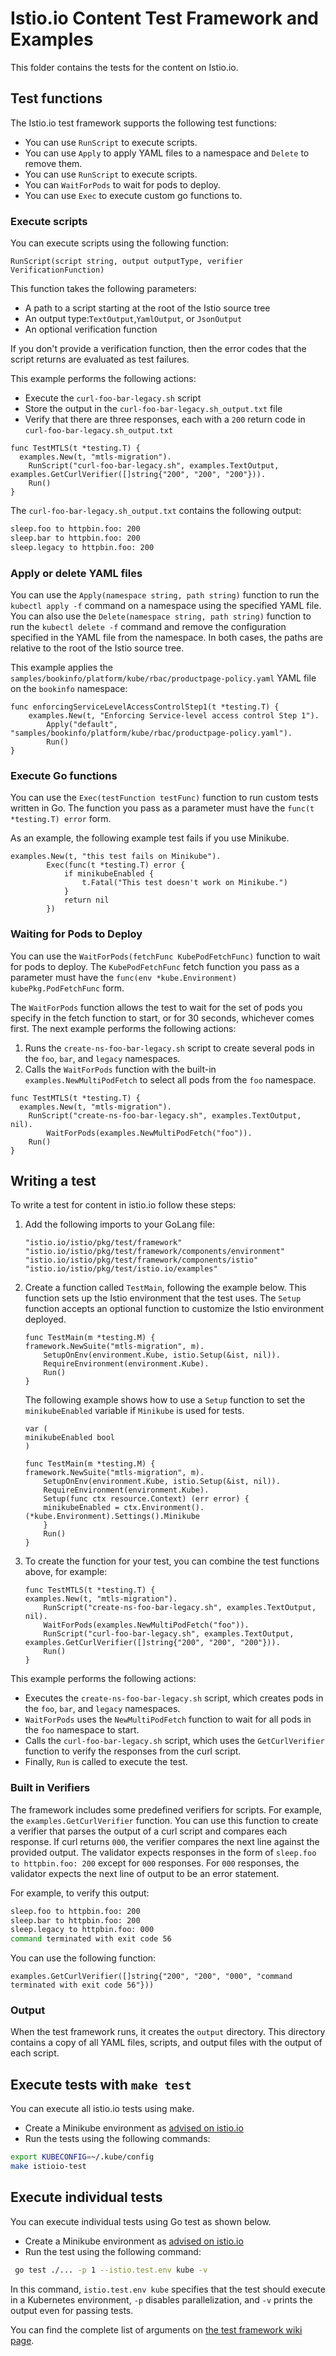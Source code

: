 # Istio.io Content Test Framework and Examples

This folder contains the tests for the content on Istio.io.

## Test functions

The Istio.io test framework supports the following test functions:

- You can use `RunScript` to execute scripts.
- You can use `Apply` to apply YAML files to a namespace and `Delete` to remove them.
- You can use `RunScript` to execute scripts.
- You can `WaitForPods` to wait for pods to deploy.
- You can use `Exec` to execute custom go functions to.

### Execute scripts

You can execute scripts using the following function:

```golang
RunScript(script string, output outputType, verifier VerificationFunction)
```

This function takes the following parameters:

- A path to a script starting at the root of the Istio source tree
- An output type:`TextOutput`,`YamlOutput`, or `JsonOutput`
- An optional verification function

If you don't provide a verification function, then the error codes that the
script returns are evaluated as test failures.

This example performs the following actions:

- Execute the `curl-foo-bar-legacy.sh` script
- Store the output in the `curl-foo-bar-legacy.sh_output.txt` file
- Verify that there are three responses, each with a `200` return code in
  `curl-foo-bar-legacy.sh_output.txt`

```golang
func TestMTLS(t *testing.T) {
  examples.New(t, "mtls-migration").
    RunScript("curl-foo-bar-legacy.sh", examples.TextOutput, examples.GetCurlVerifier([]string{"200", "200", "200"})).
    Run()
}
```

The `curl-foo-bar-legacy.sh_output.txt` contains the following output:

```bash
sleep.foo to httpbin.foo: 200
sleep.bar to httpbin.foo: 200
sleep.legacy to httpbin.foo: 200
```

### Apply or delete YAML files

You can use the `Apply(namespace string, path string)` function to run the
`kubectl apply -f` command on a namespace using the specified YAML file. You can
also use the `Delete(namespace string, path string)` function to run the
`kubectl delete -f` command and remove the configuration specified in the YAML
file from the namespace. In both cases, the paths are relative to the root of
the Istio source tree.

This example applies the
`samples/bookinfo/platform/kube/rbac/productpage-policy.yaml` YAML file on the
`bookinfo` namespace:

```golang
func enforcingServiceLevelAccessControlStep1(t *testing.T) {
    examples.New(t, "Enforcing Service-level access control Step 1").
        Apply("default", "samples/bookinfo/platform/kube/rbac/productpage-policy.yaml").
        Run()
}
```

### Execute Go functions

You can use the `Exec(testFunction testFunc)` function to run custom tests
written in Go. The function you pass as a parameter must have the
`func(t *testing.T) error` form.

As an example, the following example test fails if you use Minikube.

```golang
examples.New(t, "this test fails on Minikube").
        Exec(func(t *testing.T) error {
            if minikubeEnabled {
                t.Fatal("This test doesn't work on Minikube.")
            }
            return nil
        })
```

### Waiting for Pods to Deploy

You can use the `WaitForPods(fetchFunc KubePodFetchFunc)` function to wait for
pods to deploy. The `KubePodFetchFunc` fetch function you pass as a parameter
must have the `func(env *kube.Environment) kubePkg.PodFetchFunc` form.

The `WaitForPods` function allows the test to wait for the set of pods you
specify in the fetch function to start, or for 30 seconds, whichever comes
first. The next example performs the following actions:

1. Runs the `create-ns-foo-bar-legacy.sh` script to create several pods in the
   `foo`, `bar`, and `legacy` namespaces.
1. Calls the `WaitForPods` function with the built-in
   `examples.NewMultiPodFetch` to select all pods from the `foo` namespace.

```golang
func TestMTLS(t *testing.T) {
  examples.New(t, "mtls-migration").
    RunScript("create-ns-foo-bar-legacy.sh", examples.TextOutput, nil).
        WaitForPods(examples.NewMultiPodFetch("foo")).
    Run()
}
```

## Writing a test

To write a test for content in istio.io follow these steps:

1. Add the following imports to your GoLang file:

    ```golang
    "istio.io/istio/pkg/test/framework"
    "istio.io/istio/pkg/test/framework/components/environment"
    "istio.io/istio/pkg/test/framework/components/istio"
    "istio.io/istio/pkg/test/istio.io/examples"
    ```

1. Create a function called `TestMain`, following the example below. This
   function sets up the Istio environment that the test uses. The `Setup`
   function accepts an optional function to customize the Istio environment
   deployed.

    ```golang
    func TestMain(m *testing.M) {
    framework.NewSuite("mtls-migration", m).
        SetupOnEnv(environment.Kube, istio.Setup(&ist, nil)).
        RequireEnvironment(environment.Kube).
        Run()
    }
    ```

    The following example shows how to use a `Setup` function to set the
    `minikubeEnabled` variable if `Minikube` is used for tests.

    ```golang
    var (
    minikubeEnabled bool
    )

    func TestMain(m *testing.M) {
    framework.NewSuite("mtls-migration", m).
        SetupOnEnv(environment.Kube, istio.Setup(&ist, nil)).
        RequireEnvironment(environment.Kube).
        Setup(func ctx resource.Context) (err error) {
        minikubeEnabled = ctx.Environment().(*kube.Environment).Settings().Minikube
        }
        Run()
    }
    ```

1. To create the function for your test, you can combine the test functions
   above, for example:

    ```golang
    func TestMTLS(t *testing.T) {
    examples.New(t, "mtls-migration").
        RunScript("create-ns-foo-bar-legacy.sh", examples.TextOutput, nil).
        WaitForPods(examples.NewMultiPodFetch("foo")).
        RunScript("curl-foo-bar-legacy.sh", examples.TextOutput, examples.GetCurlVerifier([]string{"200", "200", "200"})).
        Run()
    }
    ```

This example performs the following actions:

- Executes the `create-ns-foo-bar-legacy.sh` script, which creates pods in the
  `foo`, `bar`, and `legacy` namespaces.
- `WaitForPods` uses the `NewMultiPodFetch` function to wait for all pods in the
  `foo` namespace to start.
- Calls the `curl-foo-bar-legacy.sh` script, which uses the `GetCurlVerifier`
  function to verify the responses from the curl script.
- Finally, `Run` is called to execute the test.

### Built in Verifiers

The framework includes some predefined verifiers for scripts. For example, the
`examples.GetCurlVerifier` function. You can use this function to
create a verifier that parses the output of a curl script and compares each
response. If curl returns `000`, the verifier compares the next line against the
provided output. The validator expects responses in the form of
`sleep.foo to httpbin.foo: 200` except for `000` responses. For `000` responses,
the validator expects the next line of output to be an error statement.

For example, to verify this output:

```bash
sleep.foo to httpbin.foo: 200
sleep.bar to httpbin.foo: 200
sleep.legacy to httpbin.foo: 000
command terminated with exit code 56
```

You can use the following function:

```golang
examples.GetCurlVerifier([]string{"200", "200", "000", "command
terminated with exit code 56"}))
```

### Output

When the test framework runs, it creates the `output` directory. This directory
contains a copy of all YAML files, scripts, and output files with the output of
each script.

## Execute tests with `make test`

You can execute all istio.io tests using make.

- Create a Minikube environment as [advised on istio.io](https://istio.io/docs/setup/platform-setup/minikube/)
- Run the tests using the following commands:

```bash
export KUBECONFIG=~/.kube/config
make istioio-test
```

## Execute individual tests

You can execute individual tests using Go test as shown below.

- Create a Minikube environment as [advised on istio.io](https://istio.io/docs/setup/platform-setup/minikube/)
- Run the test using the following command:

```bash
 go test ./... -p 1 --istio.test.env kube -v
```

In this command, `istio.test.env kube` specifies that the test should execute
in a Kubernetes environment, `-p` disables parallelization, and `-v` prints the
output even for passing tests.

You can find the complete list of arguments on [the test framework wiki page](https://github.com/istio/istio/wiki/Istio-Test-Framework).
